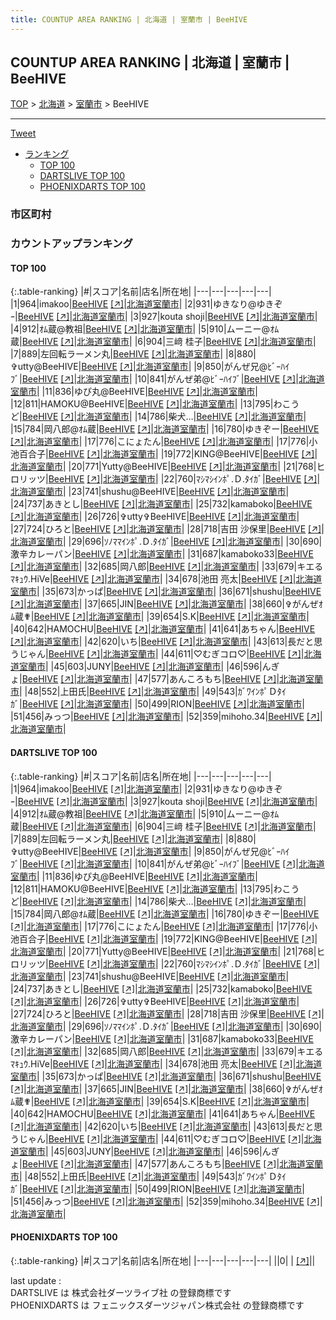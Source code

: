 ```yaml
---
title: COUNTUP AREA RANKING | 北海道 | 室蘭市 | BeeHIVE
---
```

## COUNTUP AREA RANKING | 北海道 | 室蘭市 | BeeHIVE

[TOP](/darts/rank/) > [北海道](/darts/rank/北海道/) > [室蘭市](/darts/rank/北海道/室蘭市/) > BeeHIVE

___

<a href="https://twitter.com/share?ref_src=twsrc%5Etfw" data-text="COUNTUP AREA RANKING | 北海道室蘭市BeeHIVE" class="twitter-share-button" data-hashtags="DARTSLIVE,PHOENIXDARTS,darts,ダーツ" data-show-count="false">Tweet</a>

* [ランキング](#カウントアップランキング)
    * [TOP 100](#top-100)
    * [DARTSLIVE TOP 100](#dartslive-top-100)
    * [PHOENIXDARTS TOP 100](#phoenixdarts-top-100)

### 市区町村

<ul>

</ul>

### カウントアップランキング

#### TOP 100



{:.table-ranking}
|#|スコア|名前|店名|所在地|
|---|---|---|---|---|
|1|964|<span class="rank-name-dl">imakoo</span>|<a href="/darts/rank/shops/395212ba2b0f772fa3f63593b5358cc4.html">BeeHIVE</a> <a href="https://search.dartslive.com/jp/shop/395212ba2b0f772fa3f63593b5358cc4">[↗]</a>|<a href="/darts/rank/北海道/室蘭市">北海道室蘭市</a>|
|2|931|<span class="rank-name-dl">ゆきなり@ゆきぞｰ</span>|<a href="/darts/rank/shops/395212ba2b0f772fa3f63593b5358cc4.html">BeeHIVE</a> <a href="https://search.dartslive.com/jp/shop/395212ba2b0f772fa3f63593b5358cc4">[↗]</a>|<a href="/darts/rank/北海道/室蘭市">北海道室蘭市</a>|
|3|927|<span class="rank-name-dl">kouta shoji</span>|<a href="/darts/rank/shops/395212ba2b0f772fa3f63593b5358cc4.html">BeeHIVE</a> <a href="https://search.dartslive.com/jp/shop/395212ba2b0f772fa3f63593b5358cc4">[↗]</a>|<a href="/darts/rank/北海道/室蘭市">北海道室蘭市</a>|
|4|912|<span class="rank-name-dl">ｵﾑ蔵@教祖</span>|<a href="/darts/rank/shops/395212ba2b0f772fa3f63593b5358cc4.html">BeeHIVE</a> <a href="https://search.dartslive.com/jp/shop/395212ba2b0f772fa3f63593b5358cc4">[↗]</a>|<a href="/darts/rank/北海道/室蘭市">北海道室蘭市</a>|
|5|910|<span class="rank-name-dl">ムーニー@ｵﾑ蔵</span>|<a href="/darts/rank/shops/395212ba2b0f772fa3f63593b5358cc4.html">BeeHIVE</a> <a href="https://search.dartslive.com/jp/shop/395212ba2b0f772fa3f63593b5358cc4">[↗]</a>|<a href="/darts/rank/北海道/室蘭市">北海道室蘭市</a>|
|6|904|<span class="rank-name-dl">三﨑 桂子</span>|<a href="/darts/rank/shops/395212ba2b0f772fa3f63593b5358cc4.html">BeeHIVE</a> <a href="https://search.dartslive.com/jp/shop/395212ba2b0f772fa3f63593b5358cc4">[↗]</a>|<a href="/darts/rank/北海道/室蘭市">北海道室蘭市</a>|
|7|889|<span class="rank-name-dl">左回転ラーメン丸</span>|<a href="/darts/rank/shops/395212ba2b0f772fa3f63593b5358cc4.html">BeeHIVE</a> <a href="https://search.dartslive.com/jp/shop/395212ba2b0f772fa3f63593b5358cc4">[↗]</a>|<a href="/darts/rank/北海道/室蘭市">北海道室蘭市</a>|
|8|880|<span class="rank-name-dl">✞utty@BeeHIVE</span>|<a href="/darts/rank/shops/395212ba2b0f772fa3f63593b5358cc4.html">BeeHIVE</a> <a href="https://search.dartslive.com/jp/shop/395212ba2b0f772fa3f63593b5358cc4">[↗]</a>|<a href="/darts/rank/北海道/室蘭市">北海道室蘭市</a>|
|9|850|<span class="rank-name-dl">がんぜ兄@ﾋﾞｰﾊｲﾌﾞ</span>|<a href="/darts/rank/shops/395212ba2b0f772fa3f63593b5358cc4.html">BeeHIVE</a> <a href="https://search.dartslive.com/jp/shop/395212ba2b0f772fa3f63593b5358cc4">[↗]</a>|<a href="/darts/rank/北海道/室蘭市">北海道室蘭市</a>|
|10|841|<span class="rank-name-dl">がんぜ弟@ﾋﾞｰﾊｲﾌﾞ</span>|<a href="/darts/rank/shops/395212ba2b0f772fa3f63593b5358cc4.html">BeeHIVE</a> <a href="https://search.dartslive.com/jp/shop/395212ba2b0f772fa3f63593b5358cc4">[↗]</a>|<a href="/darts/rank/北海道/室蘭市">北海道室蘭市</a>|
|11|836|<span class="rank-name-dl">ゆぴ丸@BeeHIVE</span>|<a href="/darts/rank/shops/395212ba2b0f772fa3f63593b5358cc4.html">BeeHIVE</a> <a href="https://search.dartslive.com/jp/shop/395212ba2b0f772fa3f63593b5358cc4">[↗]</a>|<a href="/darts/rank/北海道/室蘭市">北海道室蘭市</a>|
|12|811|<span class="rank-name-dl">HAMOKU@BeeHIVE</span>|<a href="/darts/rank/shops/395212ba2b0f772fa3f63593b5358cc4.html">BeeHIVE</a> <a href="https://search.dartslive.com/jp/shop/395212ba2b0f772fa3f63593b5358cc4">[↗]</a>|<a href="/darts/rank/北海道/室蘭市">北海道室蘭市</a>|
|13|795|<span class="rank-name-dl">わこうど</span>|<a href="/darts/rank/shops/395212ba2b0f772fa3f63593b5358cc4.html">BeeHIVE</a> <a href="https://search.dartslive.com/jp/shop/395212ba2b0f772fa3f63593b5358cc4">[↗]</a>|<a href="/darts/rank/北海道/室蘭市">北海道室蘭市</a>|
|14|786|<span class="rank-name-dl">柴犬…</span>|<a href="/darts/rank/shops/395212ba2b0f772fa3f63593b5358cc4.html">BeeHIVE</a> <a href="https://search.dartslive.com/jp/shop/395212ba2b0f772fa3f63593b5358cc4">[↗]</a>|<a href="/darts/rank/北海道/室蘭市">北海道室蘭市</a>|
|15|784|<span class="rank-name-dl">岡八郎@ｵﾑ蔵</span>|<a href="/darts/rank/shops/395212ba2b0f772fa3f63593b5358cc4.html">BeeHIVE</a> <a href="https://search.dartslive.com/jp/shop/395212ba2b0f772fa3f63593b5358cc4">[↗]</a>|<a href="/darts/rank/北海道/室蘭市">北海道室蘭市</a>|
|16|780|<span class="rank-name-dl">ゆきぞー</span>|<a href="/darts/rank/shops/395212ba2b0f772fa3f63593b5358cc4.html">BeeHIVE</a> <a href="https://search.dartslive.com/jp/shop/395212ba2b0f772fa3f63593b5358cc4">[↗]</a>|<a href="/darts/rank/北海道/室蘭市">北海道室蘭市</a>|
|17|776|<span class="rank-name-dl">こにょたん</span>|<a href="/darts/rank/shops/395212ba2b0f772fa3f63593b5358cc4.html">BeeHIVE</a> <a href="https://search.dartslive.com/jp/shop/395212ba2b0f772fa3f63593b5358cc4">[↗]</a>|<a href="/darts/rank/北海道/室蘭市">北海道室蘭市</a>|
|17|776|<span class="rank-name-dl">小池百合子</span>|<a href="/darts/rank/shops/395212ba2b0f772fa3f63593b5358cc4.html">BeeHIVE</a> <a href="https://search.dartslive.com/jp/shop/395212ba2b0f772fa3f63593b5358cc4">[↗]</a>|<a href="/darts/rank/北海道/室蘭市">北海道室蘭市</a>|
|19|772|<span class="rank-name-dl">KING@BeeHIVE</span>|<a href="/darts/rank/shops/395212ba2b0f772fa3f63593b5358cc4.html">BeeHIVE</a> <a href="https://search.dartslive.com/jp/shop/395212ba2b0f772fa3f63593b5358cc4">[↗]</a>|<a href="/darts/rank/北海道/室蘭市">北海道室蘭市</a>|
|20|771|<span class="rank-name-dl">Yutty@BeeHIVE</span>|<a href="/darts/rank/shops/395212ba2b0f772fa3f63593b5358cc4.html">BeeHIVE</a> <a href="https://search.dartslive.com/jp/shop/395212ba2b0f772fa3f63593b5358cc4">[↗]</a>|<a href="/darts/rank/北海道/室蘭市">北海道室蘭市</a>|
|21|768|<span class="rank-name-dl">ヒロリッツ</span>|<a href="/darts/rank/shops/395212ba2b0f772fa3f63593b5358cc4.html">BeeHIVE</a> <a href="https://search.dartslive.com/jp/shop/395212ba2b0f772fa3f63593b5358cc4">[↗]</a>|<a href="/darts/rank/北海道/室蘭市">北海道室蘭市</a>|
|22|760|<span class="rank-name-dl">ﾏｼﾏｼｲﾝﾎﾟ.Ｄ.ﾀｲｶﾞ</span>|<a href="/darts/rank/shops/395212ba2b0f772fa3f63593b5358cc4.html">BeeHIVE</a> <a href="https://search.dartslive.com/jp/shop/395212ba2b0f772fa3f63593b5358cc4">[↗]</a>|<a href="/darts/rank/北海道/室蘭市">北海道室蘭市</a>|
|23|741|<span class="rank-name-dl">shushu@BeeHIVE</span>|<a href="/darts/rank/shops/395212ba2b0f772fa3f63593b5358cc4.html">BeeHIVE</a> <a href="https://search.dartslive.com/jp/shop/395212ba2b0f772fa3f63593b5358cc4">[↗]</a>|<a href="/darts/rank/北海道/室蘭市">北海道室蘭市</a>|
|24|737|<span class="rank-name-dl">あきとし</span>|<a href="/darts/rank/shops/395212ba2b0f772fa3f63593b5358cc4.html">BeeHIVE</a> <a href="https://search.dartslive.com/jp/shop/395212ba2b0f772fa3f63593b5358cc4">[↗]</a>|<a href="/darts/rank/北海道/室蘭市">北海道室蘭市</a>|
|25|732|<span class="rank-name-dl">kamaboko</span>|<a href="/darts/rank/shops/395212ba2b0f772fa3f63593b5358cc4.html">BeeHIVE</a> <a href="https://search.dartslive.com/jp/shop/395212ba2b0f772fa3f63593b5358cc4">[↗]</a>|<a href="/darts/rank/北海道/室蘭市">北海道室蘭市</a>|
|26|726|<span class="rank-name-dl">✞utty✞BeeHIVE</span>|<a href="/darts/rank/shops/395212ba2b0f772fa3f63593b5358cc4.html">BeeHIVE</a> <a href="https://search.dartslive.com/jp/shop/395212ba2b0f772fa3f63593b5358cc4">[↗]</a>|<a href="/darts/rank/北海道/室蘭市">北海道室蘭市</a>|
|27|724|<span class="rank-name-dl">ひろと</span>|<a href="/darts/rank/shops/395212ba2b0f772fa3f63593b5358cc4.html">BeeHIVE</a> <a href="https://search.dartslive.com/jp/shop/395212ba2b0f772fa3f63593b5358cc4">[↗]</a>|<a href="/darts/rank/北海道/室蘭市">北海道室蘭市</a>|
|28|718|<span class="rank-name-dl">吉田 沙保里</span>|<a href="/darts/rank/shops/395212ba2b0f772fa3f63593b5358cc4.html">BeeHIVE</a> <a href="https://search.dartslive.com/jp/shop/395212ba2b0f772fa3f63593b5358cc4">[↗]</a>|<a href="/darts/rank/北海道/室蘭市">北海道室蘭市</a>|
|29|696|<span class="rank-name-dl">ｿﾉﾏﾏｲﾝﾎﾟ.Ｄ.ﾀｲｶﾞ</span>|<a href="/darts/rank/shops/395212ba2b0f772fa3f63593b5358cc4.html">BeeHIVE</a> <a href="https://search.dartslive.com/jp/shop/395212ba2b0f772fa3f63593b5358cc4">[↗]</a>|<a href="/darts/rank/北海道/室蘭市">北海道室蘭市</a>|
|30|690|<span class="rank-name-dl">激辛カレーパン</span>|<a href="/darts/rank/shops/395212ba2b0f772fa3f63593b5358cc4.html">BeeHIVE</a> <a href="https://search.dartslive.com/jp/shop/395212ba2b0f772fa3f63593b5358cc4">[↗]</a>|<a href="/darts/rank/北海道/室蘭市">北海道室蘭市</a>|
|31|687|<span class="rank-name-dl">kamaboko33</span>|<a href="/darts/rank/shops/395212ba2b0f772fa3f63593b5358cc4.html">BeeHIVE</a> <a href="https://search.dartslive.com/jp/shop/395212ba2b0f772fa3f63593b5358cc4">[↗]</a>|<a href="/darts/rank/北海道/室蘭市">北海道室蘭市</a>|
|32|685|<span class="rank-name-dl">岡八郎</span>|<a href="/darts/rank/shops/395212ba2b0f772fa3f63593b5358cc4.html">BeeHIVE</a> <a href="https://search.dartslive.com/jp/shop/395212ba2b0f772fa3f63593b5358cc4">[↗]</a>|<a href="/darts/rank/北海道/室蘭市">北海道室蘭市</a>|
|33|679|<span class="rank-name-dl">キエるﾏｷｭｳ.HiVe</span>|<a href="/darts/rank/shops/395212ba2b0f772fa3f63593b5358cc4.html">BeeHIVE</a> <a href="https://search.dartslive.com/jp/shop/395212ba2b0f772fa3f63593b5358cc4">[↗]</a>|<a href="/darts/rank/北海道/室蘭市">北海道室蘭市</a>|
|34|678|<span class="rank-name-dl">池田 亮太</span>|<a href="/darts/rank/shops/395212ba2b0f772fa3f63593b5358cc4.html">BeeHIVE</a> <a href="https://search.dartslive.com/jp/shop/395212ba2b0f772fa3f63593b5358cc4">[↗]</a>|<a href="/darts/rank/北海道/室蘭市">北海道室蘭市</a>|
|35|673|<span class="rank-name-dl">かっぱ</span>|<a href="/darts/rank/shops/395212ba2b0f772fa3f63593b5358cc4.html">BeeHIVE</a> <a href="https://search.dartslive.com/jp/shop/395212ba2b0f772fa3f63593b5358cc4">[↗]</a>|<a href="/darts/rank/北海道/室蘭市">北海道室蘭市</a>|
|36|671|<span class="rank-name-dl">shushu</span>|<a href="/darts/rank/shops/395212ba2b0f772fa3f63593b5358cc4.html">BeeHIVE</a> <a href="https://search.dartslive.com/jp/shop/395212ba2b0f772fa3f63593b5358cc4">[↗]</a>|<a href="/darts/rank/北海道/室蘭市">北海道室蘭市</a>|
|37|665|<span class="rank-name-dl">JIN</span>|<a href="/darts/rank/shops/395212ba2b0f772fa3f63593b5358cc4.html">BeeHIVE</a> <a href="https://search.dartslive.com/jp/shop/395212ba2b0f772fa3f63593b5358cc4">[↗]</a>|<a href="/darts/rank/北海道/室蘭市">北海道室蘭市</a>|
|38|660|<span class="rank-name-dl">✞がんぜｵﾑ蔵✟</span>|<a href="/darts/rank/shops/395212ba2b0f772fa3f63593b5358cc4.html">BeeHIVE</a> <a href="https://search.dartslive.com/jp/shop/395212ba2b0f772fa3f63593b5358cc4">[↗]</a>|<a href="/darts/rank/北海道/室蘭市">北海道室蘭市</a>|
|39|654|<span class="rank-name-dl">S.K</span>|<a href="/darts/rank/shops/395212ba2b0f772fa3f63593b5358cc4.html">BeeHIVE</a> <a href="https://search.dartslive.com/jp/shop/395212ba2b0f772fa3f63593b5358cc4">[↗]</a>|<a href="/darts/rank/北海道/室蘭市">北海道室蘭市</a>|
|40|642|<span class="rank-name-dl">HAMOCHU</span>|<a href="/darts/rank/shops/395212ba2b0f772fa3f63593b5358cc4.html">BeeHIVE</a> <a href="https://search.dartslive.com/jp/shop/395212ba2b0f772fa3f63593b5358cc4">[↗]</a>|<a href="/darts/rank/北海道/室蘭市">北海道室蘭市</a>|
|41|641|<span class="rank-name-dl">あちゃん</span>|<a href="/darts/rank/shops/395212ba2b0f772fa3f63593b5358cc4.html">BeeHIVE</a> <a href="https://search.dartslive.com/jp/shop/395212ba2b0f772fa3f63593b5358cc4">[↗]</a>|<a href="/darts/rank/北海道/室蘭市">北海道室蘭市</a>|
|42|620|<span class="rank-name-dl">いち</span>|<a href="/darts/rank/shops/395212ba2b0f772fa3f63593b5358cc4.html">BeeHIVE</a> <a href="https://search.dartslive.com/jp/shop/395212ba2b0f772fa3f63593b5358cc4">[↗]</a>|<a href="/darts/rank/北海道/室蘭市">北海道室蘭市</a>|
|43|613|<span class="rank-name-dl">長だと思うじゃん</span>|<a href="/darts/rank/shops/395212ba2b0f772fa3f63593b5358cc4.html">BeeHIVE</a> <a href="https://search.dartslive.com/jp/shop/395212ba2b0f772fa3f63593b5358cc4">[↗]</a>|<a href="/darts/rank/北海道/室蘭市">北海道室蘭市</a>|
|44|611|<span class="rank-name-dl">♡むぎコロ♡</span>|<a href="/darts/rank/shops/395212ba2b0f772fa3f63593b5358cc4.html">BeeHIVE</a> <a href="https://search.dartslive.com/jp/shop/395212ba2b0f772fa3f63593b5358cc4">[↗]</a>|<a href="/darts/rank/北海道/室蘭市">北海道室蘭市</a>|
|45|603|<span class="rank-name-dl">JUNY</span>|<a href="/darts/rank/shops/395212ba2b0f772fa3f63593b5358cc4.html">BeeHIVE</a> <a href="https://search.dartslive.com/jp/shop/395212ba2b0f772fa3f63593b5358cc4">[↗]</a>|<a href="/darts/rank/北海道/室蘭市">北海道室蘭市</a>|
|46|596|<span class="rank-name-dl">んぎょ</span>|<a href="/darts/rank/shops/395212ba2b0f772fa3f63593b5358cc4.html">BeeHIVE</a> <a href="https://search.dartslive.com/jp/shop/395212ba2b0f772fa3f63593b5358cc4">[↗]</a>|<a href="/darts/rank/北海道/室蘭市">北海道室蘭市</a>|
|47|577|<span class="rank-name-dl">あんころもち</span>|<a href="/darts/rank/shops/395212ba2b0f772fa3f63593b5358cc4.html">BeeHIVE</a> <a href="https://search.dartslive.com/jp/shop/395212ba2b0f772fa3f63593b5358cc4">[↗]</a>|<a href="/darts/rank/北海道/室蘭市">北海道室蘭市</a>|
|48|552|<span class="rank-name-dl">上田氏</span>|<a href="/darts/rank/shops/395212ba2b0f772fa3f63593b5358cc4.html">BeeHIVE</a> <a href="https://search.dartslive.com/jp/shop/395212ba2b0f772fa3f63593b5358cc4">[↗]</a>|<a href="/darts/rank/北海道/室蘭市">北海道室蘭市</a>|
|49|543|<span class="rank-name-dl">ｶﾞﾜｲﾝﾎﾟＤﾀｲｶﾞ</span>|<a href="/darts/rank/shops/395212ba2b0f772fa3f63593b5358cc4.html">BeeHIVE</a> <a href="https://search.dartslive.com/jp/shop/395212ba2b0f772fa3f63593b5358cc4">[↗]</a>|<a href="/darts/rank/北海道/室蘭市">北海道室蘭市</a>|
|50|499|<span class="rank-name-dl">RION</span>|<a href="/darts/rank/shops/395212ba2b0f772fa3f63593b5358cc4.html">BeeHIVE</a> <a href="https://search.dartslive.com/jp/shop/395212ba2b0f772fa3f63593b5358cc4">[↗]</a>|<a href="/darts/rank/北海道/室蘭市">北海道室蘭市</a>|
|51|456|<span class="rank-name-dl">みっつ</span>|<a href="/darts/rank/shops/395212ba2b0f772fa3f63593b5358cc4.html">BeeHIVE</a> <a href="https://search.dartslive.com/jp/shop/395212ba2b0f772fa3f63593b5358cc4">[↗]</a>|<a href="/darts/rank/北海道/室蘭市">北海道室蘭市</a>|
|52|359|<span class="rank-name-dl">mihoho.34</span>|<a href="/darts/rank/shops/395212ba2b0f772fa3f63593b5358cc4.html">BeeHIVE</a> <a href="https://search.dartslive.com/jp/shop/395212ba2b0f772fa3f63593b5358cc4">[↗]</a>|<a href="/darts/rank/北海道/室蘭市">北海道室蘭市</a>|


#### DARTSLIVE TOP 100



{:.table-ranking}
|#|スコア|名前|店名|所在地|
|---|---|---|---|---|
|1|964|<span class="rank-name-dl">imakoo</span>|<a href="/darts/rank/shops/395212ba2b0f772fa3f63593b5358cc4.html">BeeHIVE</a> <a href="https://search.dartslive.com/jp/shop/395212ba2b0f772fa3f63593b5358cc4">[↗]</a>|<a href="/darts/rank/北海道/室蘭市">北海道室蘭市</a>|
|2|931|<span class="rank-name-dl">ゆきなり@ゆきぞｰ</span>|<a href="/darts/rank/shops/395212ba2b0f772fa3f63593b5358cc4.html">BeeHIVE</a> <a href="https://search.dartslive.com/jp/shop/395212ba2b0f772fa3f63593b5358cc4">[↗]</a>|<a href="/darts/rank/北海道/室蘭市">北海道室蘭市</a>|
|3|927|<span class="rank-name-dl">kouta shoji</span>|<a href="/darts/rank/shops/395212ba2b0f772fa3f63593b5358cc4.html">BeeHIVE</a> <a href="https://search.dartslive.com/jp/shop/395212ba2b0f772fa3f63593b5358cc4">[↗]</a>|<a href="/darts/rank/北海道/室蘭市">北海道室蘭市</a>|
|4|912|<span class="rank-name-dl">ｵﾑ蔵@教祖</span>|<a href="/darts/rank/shops/395212ba2b0f772fa3f63593b5358cc4.html">BeeHIVE</a> <a href="https://search.dartslive.com/jp/shop/395212ba2b0f772fa3f63593b5358cc4">[↗]</a>|<a href="/darts/rank/北海道/室蘭市">北海道室蘭市</a>|
|5|910|<span class="rank-name-dl">ムーニー@ｵﾑ蔵</span>|<a href="/darts/rank/shops/395212ba2b0f772fa3f63593b5358cc4.html">BeeHIVE</a> <a href="https://search.dartslive.com/jp/shop/395212ba2b0f772fa3f63593b5358cc4">[↗]</a>|<a href="/darts/rank/北海道/室蘭市">北海道室蘭市</a>|
|6|904|<span class="rank-name-dl">三﨑 桂子</span>|<a href="/darts/rank/shops/395212ba2b0f772fa3f63593b5358cc4.html">BeeHIVE</a> <a href="https://search.dartslive.com/jp/shop/395212ba2b0f772fa3f63593b5358cc4">[↗]</a>|<a href="/darts/rank/北海道/室蘭市">北海道室蘭市</a>|
|7|889|<span class="rank-name-dl">左回転ラーメン丸</span>|<a href="/darts/rank/shops/395212ba2b0f772fa3f63593b5358cc4.html">BeeHIVE</a> <a href="https://search.dartslive.com/jp/shop/395212ba2b0f772fa3f63593b5358cc4">[↗]</a>|<a href="/darts/rank/北海道/室蘭市">北海道室蘭市</a>|
|8|880|<span class="rank-name-dl">✞utty@BeeHIVE</span>|<a href="/darts/rank/shops/395212ba2b0f772fa3f63593b5358cc4.html">BeeHIVE</a> <a href="https://search.dartslive.com/jp/shop/395212ba2b0f772fa3f63593b5358cc4">[↗]</a>|<a href="/darts/rank/北海道/室蘭市">北海道室蘭市</a>|
|9|850|<span class="rank-name-dl">がんぜ兄@ﾋﾞｰﾊｲﾌﾞ</span>|<a href="/darts/rank/shops/395212ba2b0f772fa3f63593b5358cc4.html">BeeHIVE</a> <a href="https://search.dartslive.com/jp/shop/395212ba2b0f772fa3f63593b5358cc4">[↗]</a>|<a href="/darts/rank/北海道/室蘭市">北海道室蘭市</a>|
|10|841|<span class="rank-name-dl">がんぜ弟@ﾋﾞｰﾊｲﾌﾞ</span>|<a href="/darts/rank/shops/395212ba2b0f772fa3f63593b5358cc4.html">BeeHIVE</a> <a href="https://search.dartslive.com/jp/shop/395212ba2b0f772fa3f63593b5358cc4">[↗]</a>|<a href="/darts/rank/北海道/室蘭市">北海道室蘭市</a>|
|11|836|<span class="rank-name-dl">ゆぴ丸@BeeHIVE</span>|<a href="/darts/rank/shops/395212ba2b0f772fa3f63593b5358cc4.html">BeeHIVE</a> <a href="https://search.dartslive.com/jp/shop/395212ba2b0f772fa3f63593b5358cc4">[↗]</a>|<a href="/darts/rank/北海道/室蘭市">北海道室蘭市</a>|
|12|811|<span class="rank-name-dl">HAMOKU@BeeHIVE</span>|<a href="/darts/rank/shops/395212ba2b0f772fa3f63593b5358cc4.html">BeeHIVE</a> <a href="https://search.dartslive.com/jp/shop/395212ba2b0f772fa3f63593b5358cc4">[↗]</a>|<a href="/darts/rank/北海道/室蘭市">北海道室蘭市</a>|
|13|795|<span class="rank-name-dl">わこうど</span>|<a href="/darts/rank/shops/395212ba2b0f772fa3f63593b5358cc4.html">BeeHIVE</a> <a href="https://search.dartslive.com/jp/shop/395212ba2b0f772fa3f63593b5358cc4">[↗]</a>|<a href="/darts/rank/北海道/室蘭市">北海道室蘭市</a>|
|14|786|<span class="rank-name-dl">柴犬…</span>|<a href="/darts/rank/shops/395212ba2b0f772fa3f63593b5358cc4.html">BeeHIVE</a> <a href="https://search.dartslive.com/jp/shop/395212ba2b0f772fa3f63593b5358cc4">[↗]</a>|<a href="/darts/rank/北海道/室蘭市">北海道室蘭市</a>|
|15|784|<span class="rank-name-dl">岡八郎@ｵﾑ蔵</span>|<a href="/darts/rank/shops/395212ba2b0f772fa3f63593b5358cc4.html">BeeHIVE</a> <a href="https://search.dartslive.com/jp/shop/395212ba2b0f772fa3f63593b5358cc4">[↗]</a>|<a href="/darts/rank/北海道/室蘭市">北海道室蘭市</a>|
|16|780|<span class="rank-name-dl">ゆきぞー</span>|<a href="/darts/rank/shops/395212ba2b0f772fa3f63593b5358cc4.html">BeeHIVE</a> <a href="https://search.dartslive.com/jp/shop/395212ba2b0f772fa3f63593b5358cc4">[↗]</a>|<a href="/darts/rank/北海道/室蘭市">北海道室蘭市</a>|
|17|776|<span class="rank-name-dl">こにょたん</span>|<a href="/darts/rank/shops/395212ba2b0f772fa3f63593b5358cc4.html">BeeHIVE</a> <a href="https://search.dartslive.com/jp/shop/395212ba2b0f772fa3f63593b5358cc4">[↗]</a>|<a href="/darts/rank/北海道/室蘭市">北海道室蘭市</a>|
|17|776|<span class="rank-name-dl">小池百合子</span>|<a href="/darts/rank/shops/395212ba2b0f772fa3f63593b5358cc4.html">BeeHIVE</a> <a href="https://search.dartslive.com/jp/shop/395212ba2b0f772fa3f63593b5358cc4">[↗]</a>|<a href="/darts/rank/北海道/室蘭市">北海道室蘭市</a>|
|19|772|<span class="rank-name-dl">KING@BeeHIVE</span>|<a href="/darts/rank/shops/395212ba2b0f772fa3f63593b5358cc4.html">BeeHIVE</a> <a href="https://search.dartslive.com/jp/shop/395212ba2b0f772fa3f63593b5358cc4">[↗]</a>|<a href="/darts/rank/北海道/室蘭市">北海道室蘭市</a>|
|20|771|<span class="rank-name-dl">Yutty@BeeHIVE</span>|<a href="/darts/rank/shops/395212ba2b0f772fa3f63593b5358cc4.html">BeeHIVE</a> <a href="https://search.dartslive.com/jp/shop/395212ba2b0f772fa3f63593b5358cc4">[↗]</a>|<a href="/darts/rank/北海道/室蘭市">北海道室蘭市</a>|
|21|768|<span class="rank-name-dl">ヒロリッツ</span>|<a href="/darts/rank/shops/395212ba2b0f772fa3f63593b5358cc4.html">BeeHIVE</a> <a href="https://search.dartslive.com/jp/shop/395212ba2b0f772fa3f63593b5358cc4">[↗]</a>|<a href="/darts/rank/北海道/室蘭市">北海道室蘭市</a>|
|22|760|<span class="rank-name-dl">ﾏｼﾏｼｲﾝﾎﾟ.Ｄ.ﾀｲｶﾞ</span>|<a href="/darts/rank/shops/395212ba2b0f772fa3f63593b5358cc4.html">BeeHIVE</a> <a href="https://search.dartslive.com/jp/shop/395212ba2b0f772fa3f63593b5358cc4">[↗]</a>|<a href="/darts/rank/北海道/室蘭市">北海道室蘭市</a>|
|23|741|<span class="rank-name-dl">shushu@BeeHIVE</span>|<a href="/darts/rank/shops/395212ba2b0f772fa3f63593b5358cc4.html">BeeHIVE</a> <a href="https://search.dartslive.com/jp/shop/395212ba2b0f772fa3f63593b5358cc4">[↗]</a>|<a href="/darts/rank/北海道/室蘭市">北海道室蘭市</a>|
|24|737|<span class="rank-name-dl">あきとし</span>|<a href="/darts/rank/shops/395212ba2b0f772fa3f63593b5358cc4.html">BeeHIVE</a> <a href="https://search.dartslive.com/jp/shop/395212ba2b0f772fa3f63593b5358cc4">[↗]</a>|<a href="/darts/rank/北海道/室蘭市">北海道室蘭市</a>|
|25|732|<span class="rank-name-dl">kamaboko</span>|<a href="/darts/rank/shops/395212ba2b0f772fa3f63593b5358cc4.html">BeeHIVE</a> <a href="https://search.dartslive.com/jp/shop/395212ba2b0f772fa3f63593b5358cc4">[↗]</a>|<a href="/darts/rank/北海道/室蘭市">北海道室蘭市</a>|
|26|726|<span class="rank-name-dl">✞utty✞BeeHIVE</span>|<a href="/darts/rank/shops/395212ba2b0f772fa3f63593b5358cc4.html">BeeHIVE</a> <a href="https://search.dartslive.com/jp/shop/395212ba2b0f772fa3f63593b5358cc4">[↗]</a>|<a href="/darts/rank/北海道/室蘭市">北海道室蘭市</a>|
|27|724|<span class="rank-name-dl">ひろと</span>|<a href="/darts/rank/shops/395212ba2b0f772fa3f63593b5358cc4.html">BeeHIVE</a> <a href="https://search.dartslive.com/jp/shop/395212ba2b0f772fa3f63593b5358cc4">[↗]</a>|<a href="/darts/rank/北海道/室蘭市">北海道室蘭市</a>|
|28|718|<span class="rank-name-dl">吉田 沙保里</span>|<a href="/darts/rank/shops/395212ba2b0f772fa3f63593b5358cc4.html">BeeHIVE</a> <a href="https://search.dartslive.com/jp/shop/395212ba2b0f772fa3f63593b5358cc4">[↗]</a>|<a href="/darts/rank/北海道/室蘭市">北海道室蘭市</a>|
|29|696|<span class="rank-name-dl">ｿﾉﾏﾏｲﾝﾎﾟ.Ｄ.ﾀｲｶﾞ</span>|<a href="/darts/rank/shops/395212ba2b0f772fa3f63593b5358cc4.html">BeeHIVE</a> <a href="https://search.dartslive.com/jp/shop/395212ba2b0f772fa3f63593b5358cc4">[↗]</a>|<a href="/darts/rank/北海道/室蘭市">北海道室蘭市</a>|
|30|690|<span class="rank-name-dl">激辛カレーパン</span>|<a href="/darts/rank/shops/395212ba2b0f772fa3f63593b5358cc4.html">BeeHIVE</a> <a href="https://search.dartslive.com/jp/shop/395212ba2b0f772fa3f63593b5358cc4">[↗]</a>|<a href="/darts/rank/北海道/室蘭市">北海道室蘭市</a>|
|31|687|<span class="rank-name-dl">kamaboko33</span>|<a href="/darts/rank/shops/395212ba2b0f772fa3f63593b5358cc4.html">BeeHIVE</a> <a href="https://search.dartslive.com/jp/shop/395212ba2b0f772fa3f63593b5358cc4">[↗]</a>|<a href="/darts/rank/北海道/室蘭市">北海道室蘭市</a>|
|32|685|<span class="rank-name-dl">岡八郎</span>|<a href="/darts/rank/shops/395212ba2b0f772fa3f63593b5358cc4.html">BeeHIVE</a> <a href="https://search.dartslive.com/jp/shop/395212ba2b0f772fa3f63593b5358cc4">[↗]</a>|<a href="/darts/rank/北海道/室蘭市">北海道室蘭市</a>|
|33|679|<span class="rank-name-dl">キエるﾏｷｭｳ.HiVe</span>|<a href="/darts/rank/shops/395212ba2b0f772fa3f63593b5358cc4.html">BeeHIVE</a> <a href="https://search.dartslive.com/jp/shop/395212ba2b0f772fa3f63593b5358cc4">[↗]</a>|<a href="/darts/rank/北海道/室蘭市">北海道室蘭市</a>|
|34|678|<span class="rank-name-dl">池田 亮太</span>|<a href="/darts/rank/shops/395212ba2b0f772fa3f63593b5358cc4.html">BeeHIVE</a> <a href="https://search.dartslive.com/jp/shop/395212ba2b0f772fa3f63593b5358cc4">[↗]</a>|<a href="/darts/rank/北海道/室蘭市">北海道室蘭市</a>|
|35|673|<span class="rank-name-dl">かっぱ</span>|<a href="/darts/rank/shops/395212ba2b0f772fa3f63593b5358cc4.html">BeeHIVE</a> <a href="https://search.dartslive.com/jp/shop/395212ba2b0f772fa3f63593b5358cc4">[↗]</a>|<a href="/darts/rank/北海道/室蘭市">北海道室蘭市</a>|
|36|671|<span class="rank-name-dl">shushu</span>|<a href="/darts/rank/shops/395212ba2b0f772fa3f63593b5358cc4.html">BeeHIVE</a> <a href="https://search.dartslive.com/jp/shop/395212ba2b0f772fa3f63593b5358cc4">[↗]</a>|<a href="/darts/rank/北海道/室蘭市">北海道室蘭市</a>|
|37|665|<span class="rank-name-dl">JIN</span>|<a href="/darts/rank/shops/395212ba2b0f772fa3f63593b5358cc4.html">BeeHIVE</a> <a href="https://search.dartslive.com/jp/shop/395212ba2b0f772fa3f63593b5358cc4">[↗]</a>|<a href="/darts/rank/北海道/室蘭市">北海道室蘭市</a>|
|38|660|<span class="rank-name-dl">✞がんぜｵﾑ蔵✟</span>|<a href="/darts/rank/shops/395212ba2b0f772fa3f63593b5358cc4.html">BeeHIVE</a> <a href="https://search.dartslive.com/jp/shop/395212ba2b0f772fa3f63593b5358cc4">[↗]</a>|<a href="/darts/rank/北海道/室蘭市">北海道室蘭市</a>|
|39|654|<span class="rank-name-dl">S.K</span>|<a href="/darts/rank/shops/395212ba2b0f772fa3f63593b5358cc4.html">BeeHIVE</a> <a href="https://search.dartslive.com/jp/shop/395212ba2b0f772fa3f63593b5358cc4">[↗]</a>|<a href="/darts/rank/北海道/室蘭市">北海道室蘭市</a>|
|40|642|<span class="rank-name-dl">HAMOCHU</span>|<a href="/darts/rank/shops/395212ba2b0f772fa3f63593b5358cc4.html">BeeHIVE</a> <a href="https://search.dartslive.com/jp/shop/395212ba2b0f772fa3f63593b5358cc4">[↗]</a>|<a href="/darts/rank/北海道/室蘭市">北海道室蘭市</a>|
|41|641|<span class="rank-name-dl">あちゃん</span>|<a href="/darts/rank/shops/395212ba2b0f772fa3f63593b5358cc4.html">BeeHIVE</a> <a href="https://search.dartslive.com/jp/shop/395212ba2b0f772fa3f63593b5358cc4">[↗]</a>|<a href="/darts/rank/北海道/室蘭市">北海道室蘭市</a>|
|42|620|<span class="rank-name-dl">いち</span>|<a href="/darts/rank/shops/395212ba2b0f772fa3f63593b5358cc4.html">BeeHIVE</a> <a href="https://search.dartslive.com/jp/shop/395212ba2b0f772fa3f63593b5358cc4">[↗]</a>|<a href="/darts/rank/北海道/室蘭市">北海道室蘭市</a>|
|43|613|<span class="rank-name-dl">長だと思うじゃん</span>|<a href="/darts/rank/shops/395212ba2b0f772fa3f63593b5358cc4.html">BeeHIVE</a> <a href="https://search.dartslive.com/jp/shop/395212ba2b0f772fa3f63593b5358cc4">[↗]</a>|<a href="/darts/rank/北海道/室蘭市">北海道室蘭市</a>|
|44|611|<span class="rank-name-dl">♡むぎコロ♡</span>|<a href="/darts/rank/shops/395212ba2b0f772fa3f63593b5358cc4.html">BeeHIVE</a> <a href="https://search.dartslive.com/jp/shop/395212ba2b0f772fa3f63593b5358cc4">[↗]</a>|<a href="/darts/rank/北海道/室蘭市">北海道室蘭市</a>|
|45|603|<span class="rank-name-dl">JUNY</span>|<a href="/darts/rank/shops/395212ba2b0f772fa3f63593b5358cc4.html">BeeHIVE</a> <a href="https://search.dartslive.com/jp/shop/395212ba2b0f772fa3f63593b5358cc4">[↗]</a>|<a href="/darts/rank/北海道/室蘭市">北海道室蘭市</a>|
|46|596|<span class="rank-name-dl">んぎょ</span>|<a href="/darts/rank/shops/395212ba2b0f772fa3f63593b5358cc4.html">BeeHIVE</a> <a href="https://search.dartslive.com/jp/shop/395212ba2b0f772fa3f63593b5358cc4">[↗]</a>|<a href="/darts/rank/北海道/室蘭市">北海道室蘭市</a>|
|47|577|<span class="rank-name-dl">あんころもち</span>|<a href="/darts/rank/shops/395212ba2b0f772fa3f63593b5358cc4.html">BeeHIVE</a> <a href="https://search.dartslive.com/jp/shop/395212ba2b0f772fa3f63593b5358cc4">[↗]</a>|<a href="/darts/rank/北海道/室蘭市">北海道室蘭市</a>|
|48|552|<span class="rank-name-dl">上田氏</span>|<a href="/darts/rank/shops/395212ba2b0f772fa3f63593b5358cc4.html">BeeHIVE</a> <a href="https://search.dartslive.com/jp/shop/395212ba2b0f772fa3f63593b5358cc4">[↗]</a>|<a href="/darts/rank/北海道/室蘭市">北海道室蘭市</a>|
|49|543|<span class="rank-name-dl">ｶﾞﾜｲﾝﾎﾟＤﾀｲｶﾞ</span>|<a href="/darts/rank/shops/395212ba2b0f772fa3f63593b5358cc4.html">BeeHIVE</a> <a href="https://search.dartslive.com/jp/shop/395212ba2b0f772fa3f63593b5358cc4">[↗]</a>|<a href="/darts/rank/北海道/室蘭市">北海道室蘭市</a>|
|50|499|<span class="rank-name-dl">RION</span>|<a href="/darts/rank/shops/395212ba2b0f772fa3f63593b5358cc4.html">BeeHIVE</a> <a href="https://search.dartslive.com/jp/shop/395212ba2b0f772fa3f63593b5358cc4">[↗]</a>|<a href="/darts/rank/北海道/室蘭市">北海道室蘭市</a>|
|51|456|<span class="rank-name-dl">みっつ</span>|<a href="/darts/rank/shops/395212ba2b0f772fa3f63593b5358cc4.html">BeeHIVE</a> <a href="https://search.dartslive.com/jp/shop/395212ba2b0f772fa3f63593b5358cc4">[↗]</a>|<a href="/darts/rank/北海道/室蘭市">北海道室蘭市</a>|
|52|359|<span class="rank-name-dl">mihoho.34</span>|<a href="/darts/rank/shops/395212ba2b0f772fa3f63593b5358cc4.html">BeeHIVE</a> <a href="https://search.dartslive.com/jp/shop/395212ba2b0f772fa3f63593b5358cc4">[↗]</a>|<a href="/darts/rank/北海道/室蘭市">北海道室蘭市</a>|


#### PHOENIXDARTS TOP 100



{:.table-ranking}
|#|スコア|名前|店名|所在地|
|---|---|---|---|---|
||0|<span class="rank-name-dl"> </span>|<a href="/darts/rank/shops/.html"></a> <a href="">[↗]</a>|<a href="/darts/rank//"></a>|


<div class="footer border-top border-gray-light mt-5 pt-3 text-right text-gray">
    last update : <span style="font-weight: italic" id="foot_last_modified"></span><br />
    DARTSLIVE は 株式会社ダーツライブ社 の登録商標です<br />
    PHOENIXDARTS は フェニックスダーツジャパン株式会社 の登録商標です<br />
</div>

<script src="https://cdnjs.cloudflare.com/ajax/libs/jquery.tablesorter/2.31.3/js/jquery.tablesorter.min.js" integrity="sha512-qzgd5cYSZcosqpzpn7zF2ZId8f/8CHmFKZ8j7mU4OUXTNRd5g+ZHBPsgKEwoqxCtdQvExE5LprwwPAgoicguNg==" crossorigin="anonymous" referrerpolicy="no-referrer"></script>
<link rel="stylesheet" href="https://cdnjs.cloudflare.com/ajax/libs/jquery.tablesorter/2.31.3/css/theme.default.min.css" integrity="sha512-wghhOJkjQX0Lh3NSWvNKeZ0ZpNn+SPVXX1Qyc9OCaogADktxrBiBdKGDoqVUOyhStvMBmJQ8ZdMHiR3wuEq8+w==" crossorigin="anonymous" referrerpolicy="no-referrer" />
<script>
$(function() {
    $(".table-ranking").tablesorter({sortList:[[0, 0]]});
    $("#foot_last_modified").text(formatDate(new Date(document.lastModified), 'yyyy-MM-dd HH:mm:ss'));
});
</script>

<script async src="https://platform.twitter.com/widgets.js" charset="utf-8"></script>
